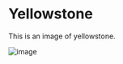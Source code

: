 # Yellowstone

This is an image of yellowstone.

![image](https://www.williamhortonphotography.com/wp-content/uploads/2017/09/Yellowstone-2008-01.jpg)